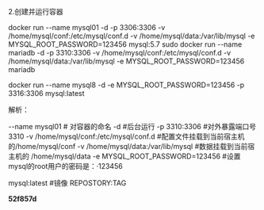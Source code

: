 2.创建并运行容器

docker run --name mysql01 -d -p 3306:3306 -v /home/mysql/conf:/etc/mysql/conf.d -v /home/mysql/data:/var/lib/mysql -e MYSQL_ROOT_PASSWORD=123456 mysql:5.7
sudo docker run --name mariadb -d -p 3310:3306 -v /home/mysql/conf:/etc/mysql/conf.d -v /home/mysql/data:/var/lib/mysql -e MYSQL_ROOT_PASSWORD=123456 mariadb

docker run --name mysql8 -d -e MYSQL_ROOT_PASSWORD=123456 -p 3316:3306 mysql:latest

解析：

--name mysql01                                       #  对容器的命名
-d                                                              #后台运行
-p 3310:3306                                           #对外暴露端口号3310
-v /home/mysql/conf:/etc/mysql/conf.d     #配置文件挂载到当前宿主机的/home/mysql/conf
-v /home/mysql/data:/var/lib/mysql            #数据挂载到当前宿主机的 /home/mysql/data
-e MYSQL_ROOT_PASSWORD=123456    #设置mysql的root用户的密码是：·123456

mysql:latest #镜像 REPOSTORY:TAG



**52f857d**